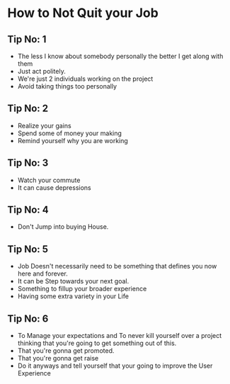 # How to Not Quit your Job

## Tip No: 1
- The less I know about somebody personally the better I get along with them
- Just act politely.
- We're just 2 individuals working on the project 
- Avoid taking things too personally

## Tip No: 2
- Realize your gains 
- Spend some of money your making
- Remind yourself why you are working

## Tip No: 3
- Watch your commute
- It can cause depressions

## Tip No: 4
- Don't Jump into buying House.

## Tip No: 5
- Job Doesn't necessarily need to be something that defines you now here and forever.
- It can be Step towards your next goal.
- Something to fillup your broader experience
- Having some extra variety in your Life

## Tip No: 6
- To Manage your expectations and To never kill yourself over a project thinking that you're going to get something out of this.
- That you're gonna get promoted.
- That you're gonna get raise
- Do it anyways and tell yourself that your going to improve the User Experience
